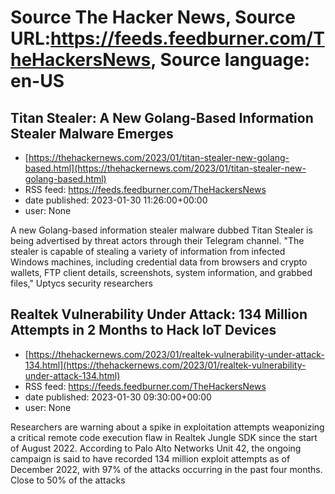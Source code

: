 # Source The Hacker News, Source URL:https://feeds.feedburner.com/TheHackersNews, Source language: en-US

## Titan Stealer: A New Golang-Based Information Stealer Malware Emerges
 - [https://thehackernews.com/2023/01/titan-stealer-new-golang-based.html](https://thehackernews.com/2023/01/titan-stealer-new-golang-based.html)
 - RSS feed: https://feeds.feedburner.com/TheHackersNews
 - date published: 2023-01-30 11:26:00+00:00
 - user: None

A new Golang-based information stealer malware dubbed Titan Stealer is being advertised by threat actors through their Telegram channel.
"The stealer is capable of stealing a variety of information from infected Windows machines, including credential data from browsers and crypto wallets, FTP client details, screenshots, system information, and grabbed files," Uptycs security researchers

## Realtek Vulnerability Under Attack: 134 Million Attempts in 2 Months to Hack IoT Devices
 - [https://thehackernews.com/2023/01/realtek-vulnerability-under-attack-134.html](https://thehackernews.com/2023/01/realtek-vulnerability-under-attack-134.html)
 - RSS feed: https://feeds.feedburner.com/TheHackersNews
 - date published: 2023-01-30 09:30:00+00:00
 - user: None

Researchers are warning about a spike in exploitation attempts weaponizing a critical remote code execution flaw in Realtek Jungle SDK since the start of August 2022.
According to Palo Alto Networks Unit 42, the ongoing campaign is said to have recorded 134 million exploit attempts as of December 2022, with 97% of the attacks occurring in the past four months.
Close to 50% of the attacks

